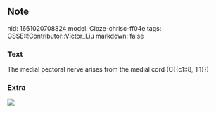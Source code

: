 ## Note
nid: 1661020708824
model: Cloze-chrisc-ff04e
tags: GSSE::!Contributor::Victor_Liu
markdown: false

### Text
The medial pectoral nerve arises from the medial cord (C{{c1::8, T1}})

### Extra
<img src="paste-e6188a3505274760e05bc94f856921366ad66f77.jpg">
